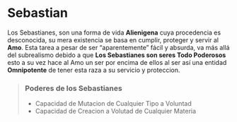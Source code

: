 # Sebastian

Los Sebastianes, son una forma de vida **Alienigena** cuya procedencia es desconocida, su mera existencia se basa en cumplir, proteger y servir al **Amo**.
Esta tarea a pesar de ser “aparentemente” fácil y absurda, va más allá del subrealismo debido a que **Los Sebastianes son seres Todo Poderosos** esto a su vez hace al Amo un ser por encima de ellos al ser así una entidad **Omnipotente** de tener esta raza a su servicio y proteccion.

> ### Poderes de los Sebastianes
>
> - Capacidad de Mutacion de Cualquier Tipo a Voluntad
> - Capacidad de Creacion a Volutad de Cualquier Materia

